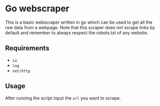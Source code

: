 # Go webscraper

This is a basic webscraper written in go which can be used to get all the raw data from a webpage. Note that this scraper does not scrape links by default and remember to always respect the robots.txt of any website.

## Requirements

- `io`
- `log`
- `net/http`

## Usage

After running the script input the `url` you want to scrape.